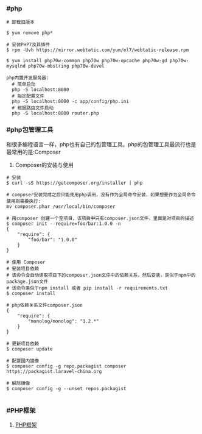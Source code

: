 ### #php

```
# 卸载旧版本

$ yum remove php*

# 安装PHP7及其插件
$ rpm -Uvh https://mirror.webtatic.com/yum/el7/webtatic-release.rpm

$ yum install php70w-common php70w php70w-opcache php70w-gd php70w-mysqlnd php70w-mbstring php70w-devel

```

```
php内置开发服务器:
  # 简单启动
  php -S localhost:8080
  # 指定配置文件
  php -S localhost:8000 -c app/config/php.ini
  # 根据路由文件启动
  php -S localhost:8000 router.php

```

### #php包管理工具

和很多编程语言一样，php也有自己的包管理工具。php的包管理工具最流行也是最常用的是:Composer

1. Composer的安装与使用

```
# 安装
$ curl -sS https://getcomposer.org/installer | php

# composer安装完成之后只能使用php调用，没有作为全局命令安装，如果想要作为全局命令使用则需要执行:
mv composer.phar /usr/local/bin/composer

# 用composer 创建一个空项目，该项目中只有composer.json文件，里面是对项目的描述
$ composer init --require=foo/bar:1.0.0 -n
{
    "require": {
        "foo/bar": "1.0.0"
    }
}

# 使用 Composer
# 安装项目依赖
# 该命令会自动读取项目下的composer.json文件中的依赖关系，然后安装，类似于npm中的package.json文件
# 该命令类似于npm install 或者 pip install -r requirements.txt
$ composer install

# php依赖关系文件composer.json
{
    "require": {
        "monolog/monolog": "1.2.*"
    }
}

# 更新项目依赖
$ composer update

# 配置国内镜像
$ composer config -g repo.packagist composer https://packagist.laravel-china.org

# 解除镜像
$ composer config -g --unset repos.packagist


```

### #PHP框架

1. [PHP框架](https://zh.wikipedia.org/wiki/PHP%E6%A1%86%E6%9E%B6%E5%88%97%E8%A1%A8)


